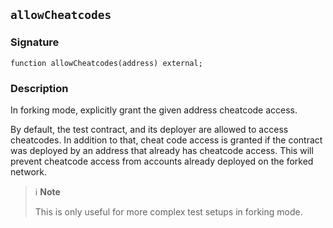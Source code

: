 ## `allowCheatcodes`

### Signature

```solidity
function allowCheatcodes(address) external;
```

### Description

In forking mode, explicitly grant the given address cheatcode access.

By default, the test contract, and its deployer are allowed to access cheatcodes. In addition to that, cheat code
access is granted if the contract was deployed by an address that already has cheatcode access.
This will prevent cheatcode access from accounts already deployed on the forked network.

> ℹ️ **Note**
>
> This is only useful for more complex test setups in forking mode.
